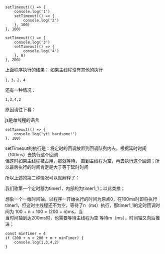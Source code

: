 ```
setTimeout(() => {
    console.log('1')
    setTimeout(() => {
        console.log('2')
    }, 100)
}, 100)

setTimeout(() => {
    console.log('3')
    setTimeout(() => {
        console.log('4')
    }, 0)
}, 200)
```

上面程序执行的结果：
如果主线程没有其他的执行
```
1，3，2，4
```

还有一种情况：  
```
1,3,4,2
```

原因请往下看：


js是单线程的语言  
```
setTimeout(() => {
    console.log('yt! hardsome!')
}, 100)
```

setTimeout的执行是：将定时的回调放置到回调队列内去，根据延时时间（100ms）去执行这个回调  
但这时如果主线程被占用，那就等待， 直到主线程为空，再去执行这个回调；所以最后执行的时间肯定是大于等于延时时间

所以上述的第二种情况可以就解释了：  

我们称第一个定时器为timer1，内部的为timer1_1；以此类推；  

想象一个一维时间轴，以程序一开始执行的时间为原点0，在100ms时即将执行timer1，但这时主线程还不为空，等待了n（ms）执行，那timer1_1的定时回调时间为 100 + n + 100 = (200 + n)ms，当  
当时间轴到达200ms时，也需要等待主线程为空 等待m（ms），时间轴又向后推进；

```
const minTimer = 4
if (200 + n > 200 + m + minTimer) {
    console.log(1,3,4,2)
}
```  

